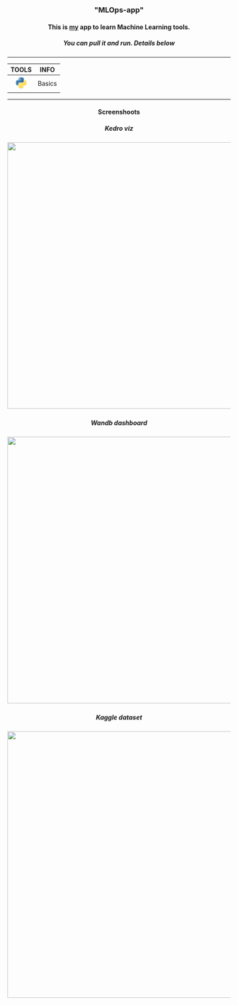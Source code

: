 <h3 align="center">"MLOps-app"</h3>

<h4 align="center">This is <a href="https://github.com/p-wel" target="_blank" rel="noreferrer">my</a> app to learn Machine Learning tools.</h4>

<h5 align="center">You can pull it and run. Details below</h5>

---
<div align="center">

| TOOLS | INFO |
| ------------- | ------------- |
| <div align="center"> <a href="https://www.python.org" target="_blank" rel="noreferrer"> <img src="https://raw.githubusercontent.com/devicons/devicon/master/icons/python/python-original.svg" alt="python" width="30" height="30"/> </a> | Basics |
</div>

---
<h4 align="center">Screenshoots</h4>
<h5 align="center">Kedro viz</h5>
<div align="center"> <img src="https://github.com/p-wel/MLOps-app/assets/75095360/7fb54b67-5e38-4372-8243-8298abf702ac" width="920" height="600"/> </div>
<h5 align="center">Wandb dashboard</h5>
<div align="center"> <img src="https://github.com/p-wel/MLOps-app/assets/75095360/d4351077-a04b-4494-9419-1a642525009f" width="920" height="600"/> </div>
<h5 align="center">Kaggle dataset</h5>
<div align="center"> <img src="https://github.com/p-wel/MLOps-app/assets/75095360/8fea9138-45dd-4889-b9bd-2a4fb03b8ba8" width="920" height="600"/> </div>
